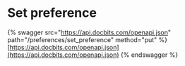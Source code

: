 # Set preference

{% swagger src="https://api.docbits.com/openapi.json" path="/preferences/set_preference" method="put" %}
[https://api.docbits.com/openapi.json](https://api.docbits.com/openapi.json)
{% endswagger %}
